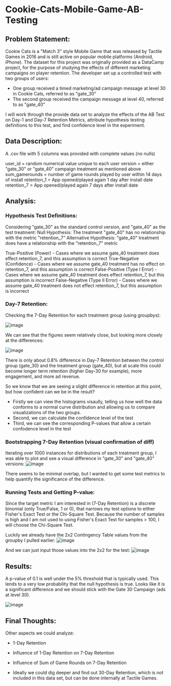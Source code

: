 # Cookie-Cats-Mobile-Game-AB-Testing

## Problem Statement:
Cookie Cats is a "Match 3" style Mobile Game that was released by Tactile Games in 2016 and is still active on popular mobile platforms (Android, iPhone). The dataset for this project was originally provided as a DataCamp project, for the purpose of studying the effects of different marketing campaigns on player retention. The developer set up a controlled test with two groups of users:
- One group received a timed marketing/ad campaign message at level 30 in Cookie Cats, referred to as "gate_30"
- The second group received the campaign message at level 40, referred to as "gate_40"

I will work through the provide data set to analyze the effects of the AB Test on Day-1 and Day-7 Retention Metrics, attribute hypothesis testing definitions to this test, and find confidence level in the experiment.

## Data Description:

A .csv file with 5 columns was provided with complete values (no nulls)


user_id = random numerical value unique to each user
version = either "gate_30" or "gate_40" campaign treatment as mentioned above
sum_gamerounds = number of game rounds played by user within 14 days of install
retention_1 = App opened/played again 1 day after install date
retention_7 = App opened/played again 7 days after install date

## Analysis:
### Hypothesis Test Definitions:
Considering "gate_30" as the standard control version, and "gate_40" as the test treatment:
Null Hypothesis: The treatment "gate_40" has no relationship with the metric "retention_7"
Alternative Hypothesis: "gate_40" treatment does have a relationship with the "retention_7" metric

True-Positive (Power) - Cases where we assume gate_40 treatment does effect retention_7, and this assumption is correct
True-Negative (Confidence) - Cases where we assume gate_40 treatment has no effect on retention_7, and this assumption is correct
False-Positive (Type I Error) - Cases where we assume gate_40 treatment does effect retention_7, but this assumption is incorrect
False-Negative (Type II Error) - Cases where we assume gate_40 treatment does not effect retention_7, but this assumption is incorrect

### Day-7 Retention:
Checking the 7-Day Retention for each treatment group (using groupbys):

![image](https://github.com/BenJLopez/Cookie-Cats-Mobile-Game-AB-Testing/assets/86575100/f3066377-c25c-486d-865a-b68a70432cd8)

We can see that the figures seem relatively close, but looking more closely at the differences:

![image](https://github.com/BenJLopez/Cookie-Cats-Mobile-Game-AB-Testing/assets/86575100/0623d763-bc9a-4561-98e5-6bf1ba140585)

There is only about 0.8% difference in Day-7 Retention between the control group (gate_30) and the treatment group (gate_40), but at scale this could become longer term retention (higher Day-30 for example), more engagement, and more ad revenue.

So we know that we are seeing a slight difference in retention at this point, but how confident can we be in the result?
- Firstly we can view the histograms visaully, telling us how well the data conforms to a normal curve distribution and allowing us to compare visualizations of the two groups.
- Second, we can calculate the confidence level of the test
- Third, we can see the corresponding P-values that allow a certain confodence level in the test


### Bootstrapping 7-Day Retention (visual confirmation of diff)

Iterating over 1000 instances for distributions of each treatment group, I was able to plot and see a visual difference in "gate_30" and "gate_40" versions:
![image](https://github.com/BenJLopez/Cookie-Cats-Mobile-Game-AB-Testing/assets/86575100/b8f0c222-53bd-4aa0-9c17-6dc65e5ae503)

There seems to be minimal overlap, but I wanted to get some test metrics to help quantify the significance of the difference. 

### Running Tests and Getting P-value:
Since the target metric I am interested in (7-Day Retention) is a discrete binomial (only True/False, 1 or 0), that narrows my test options to either Fisher's Exact Test or the Chi-Square Test. Because the number of samples is high and I am not used to using Fisher's Exact Test for samples > 100, I will choose the Chi-Square Test.

Luckily we already have the 2x2 Contingency Table values from the groupby I pulled earlier:
![image](https://github.com/BenJLopez/Cookie-Cats-Mobile-Game-AB-Testing/assets/86575100/3a990790-6969-4165-bb25-dcf98fdfc2db)

And we can just input those values into the 2x2 for the test:
![image](https://github.com/BenJLopez/Cookie-Cats-Mobile-Game-AB-Testing/assets/86575100/7004b365-9b56-473b-a0e9-bf0af0fb3287)

## Results:
A p-value of 0.1 is well under the 5% threshold that is typically used. This lends to a very low probability that the null hypothesis is true. Looks like it is a significant difference and we should stick with the Gate 30 Campaign (ads at level 30).

![image](https://github.com/BenJLopez/Cookie-Cats-Mobile-Game-AB-Testing/assets/86575100/b08f9d50-3a00-4144-aa94-97681198cd37)

## Final Thoughts:
Other aspects we could analyze:
- 1-Day Retention
- Influence of 1-Day Retention on 7-Day Retention
- Influence of Sum of Game Rounds on 7-Day Retention

- Ideally we could dig deeper and find out 30-Day Retention, which is not included in this data set, but can be done internally at Tactile Games.

